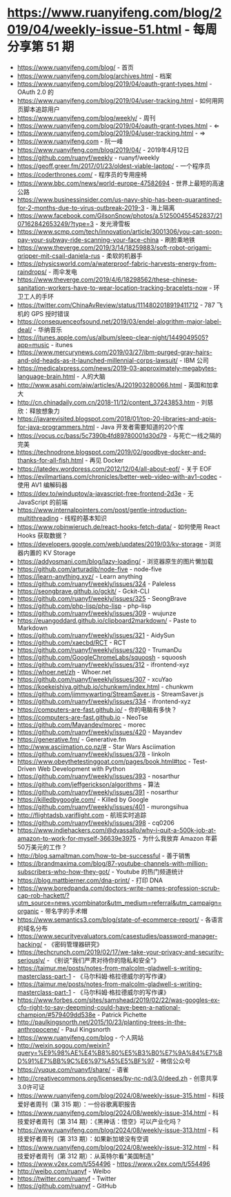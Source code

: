 # https://www.ruanyifeng.com/blog/2019/04/weekly-issue-51.html - 每周分享第 51 期

- https://www.ruanyifeng.com/blog/ - 首页
- https://www.ruanyifeng.com/blog/archives.html - 档案
- https://www.ruanyifeng.com/blog/2019/04/oauth-grant-types.html - OAuth 2.0 的
- https://www.ruanyifeng.com/blog/2019/04/user-tracking.html - 如何用网页脚本追踪用户
- https://www.ruanyifeng.com/blog/weekly/ - 周刊
- https://www.ruanyifeng.com/blog/2019/04/oauth-grant-types.html - ⇐
- https://www.ruanyifeng.com/blog/2019/04/user-tracking.html - ⇒
- https://www.ruanyifeng.com - 阮一峰
- https://www.ruanyifeng.com/blog/2019/04/ - 2019年4月12日
- https://github.com/ruanyf/weekly - ruanyf/weekly
- https://geoff.greer.fm/2017/01/23/oldest-viable-laptop/ - 一个程序员
- https://coderthrones.com/ - 程序员的专用座椅
- https://www.bbc.com/news/world-europe-47582694 - 世界上最短的高速公路
- https://www.businessinsider.com/us-navy-ship-has-been-quarantined-for-2-months-due-to-virus-outbreak-2019-3 - 海上隔离
- https://www.facebook.com/GilsonSnow/photos/a.512500455452837/2107162842653249/?type=3 - 发光滑雪板
- https://www.scmp.com/tech/innovation/article/3001306/you-can-soon-pay-your-subway-ride-scanning-your-face-china - 刷脸乘地铁
- https://www.theverge.com/2019/3/14/18259883/soft-robot-origami-gripper-mit-csail-daniela-rus - 柔软的机器手
- https://physicsworld.com/a/waterproof-fabric-harvests-energy-from-raindrops/ - 雨伞发电
- https://www.theverge.com/2019/4/6/18298562/these-chinese-sanitation-workers-have-to-wear-location-tracking-bracelets-now - 环卫工人的手环
- https://twitter.com/ChinaAvReview/status/1114802018919411712 - 787 飞机的 GPS 授时错误
- https://consequenceofsound.net/2019/03/endel-alogrithm-major-label-deal/ - 华纳音乐
- https://itunes.apple.com/us/album/sleep-clear-night/1449049505?app=music - itunes
- https://www.mercurynews.com/2019/03/27/ibm-purged-gray-hairs-and-old-heads-as-it-launched-millennial-corps-lawsuit/ - IBM 公司
- https://medicalxpress.com/news/2019-03-approximately-megabytes-language-brain.html - 人的大脑
- http://www.asahi.com/ajw/articles/AJ201903280066.html - 英国和加拿大
- http://cn.chinadaily.com.cn/2018-11/12/content_37243853.htm - 刘慈欣：释放想象力
- https://javarevisited.blogspot.com/2018/01/top-20-libraries-and-apis-for-java-programmers.html - Java 开发者需要知道的20个库
- https://vocus.cc/bass/5c7390b4fd89780001d30d79 - 与死亡一线之隔的完美
- https://technodrone.blogspot.com/2019/02/goodbye-docker-and-thanks-for-all-fish.html - 再见 Docker
- https://latedev.wordpress.com/2012/12/04/all-about-eof/ - 关于 EOF
- https://evilmartians.com/chronicles/better-web-video-with-av1-codec - 使用 AV1 编解码器
- https://dev.to/winduptoy/a-javascript-free-frontend-2d3e - 无 JavaScript 的前端
- https://www.internalpointers.com/post/gentle-introduction-multithreading - 线程的基本知识
- https://www.robinwieruch.de/react-hooks-fetch-data/ - 如何使用 React Hooks 获取数据？
- https://developers.google.com/web/updates/2019/03/kv-storage - 浏览器内置的 KV Storage
- https://addyosmani.com/blog/lazy-loading/ - 浏览器原生的图片懒加载
- https://github.com/arturadib/node-five - node-five
- https://learn-anything.xyz/ - Learn anything
- https://github.com/ruanyf/weekly/issues/324 - Paleless
- https://seongbrave.github.io/gckit/ - Gckit-CLI
- https://github.com/ruanyf/weekly/issues/325 - SeongBrave
- https://github.com/php-lisp/php-lisp - php-lisp
- https://github.com/ruanyf/weekly/issues/309 - wujunze
- https://euangoddard.github.io/clipboard2markdown/ - Paste to Markdown
- https://github.com/ruanyf/weekly/issues/321 - AidySun
- https://github.com/xaecbd/RCT - RCT
- https://github.com/ruanyf/weekly/issues/320 - TrumanDu
- https://github.com/GoogleChromeLabs/squoosh - squoosh
- https://github.com/ruanyf/weekly/issues/312 - ifrontend-xyz
- https://whoer.net/zh - Whoer.net
- https://github.com/ruanyf/weekly/issues/307 - xcuYao
- https://koekeishiya.github.io/chunkwm/index.html - chunkwm
- https://github.com/jimmywarting/StreamSaver.js - StreamSaver.js
- https://github.com/ruanyf/weekly/issues/334 - ifrontend-xyz
- https://computers-are-fast.github.io/ - 你的电脑有多快？
- https://computers-are-fast.github.io - NeoTse
- https://github.com/Mayandev/morec - morec
- https://github.com/ruanyf/weekly/issues/420 - Mayandev
- https://generative.fm/ - Generative.fm
- http://www.asciimation.co.nz/# - Star Wars Asciimation
- https://github.com/ruanyf/weekly/issues/378 - linkoln
- https://www.obeythetestinggoat.com/pages/book.html#toc - Test-Driven Web Development with Python
- https://github.com/ruanyf/weekly/issues/393 - nosarthur
- https://github.com/jeffgerickson/algorithms - 算法
- https://github.com/ruanyf/weekly/issues/391 - nosarthur
- https://killedbygoogle.com/ - Killed by Google
- https://github.com/ruanyf/weekly/issues/401 - murongsihua
- http://flightadsb.variflight.com - 航班实时追踪
- https://github.com/ruanyf/weekly/issues/398 - cq0206
- https://www.indiehackers.com/@dvassallo/why-i-quit-a-500k-job-at-amazon-to-work-for-myself-36639e3975 - 为什么我放弃 Amazon 年薪50万美元的工作？
- http://blog.samaltman.com/how-to-be-successful - 善于销售
- https://brandmaxima.com/blog/87-youtube-channels-with-million-subscribers-who-how-they-got/ - Youtube 的热门频道统计
- https://blog.mattbierner.com/dna-print/ - 打印 DNA
- https://www.boredpanda.com/doctors-write-names-profession-scrub-cap-rob-hackett/?utm_source=news.ycombinator&utm_medium=referral&utm_campaign=organic - 带名字的手术帽
- https://www.semantics3.com/blog/state-of-ecommerce-report/ - 各语言的域名分布
- https://www.securityevaluators.com/casestudies/password-manager-hacking/ - 《密码管理器研究》
- https://techcrunch.com/2019/02/17/we-take-your-privacy-and-security-seriously/ - 《别说"我们严肃对待你的隐私和安全"》
- https://taimur.me/posts/notes-from-malcolm-gladwell-s-writing-masterclass-part-1 - 《马尔科姆·格拉德威尔的写作课》
- https://taimur.me/posts/notes-from-malcolm-gladwell-s-writing-masterclass-part-1 - 《马尔科姆·格拉德威尔的写作课》
- https://www.forbes.com/sites/samshead/2019/02/22/was-googles-ex-cfo-right-to-say-deepmind-could-have-been-a-national-champion/#579409dd538e - Patrick Pichette
- http://paulkingsnorth.net/2015/10/23/planting-trees-in-the-anthropocene/ - Paul Kingsnorth
- https://www.ruanyifeng.com/blog - 个人网站
- http://weixin.sogou.com/weixin?query=%E9%98%AE%E4%B8%80%E5%B3%B0%E7%9A%84%E7%BD%91%E7%BB%9C%E6%97%A5%E5%BF%97 - 微信公众号
- https://yuque.com/ruanyf/share/ - 语雀
- http://creativecommons.org/licenses/by-nc-nd/3.0/deed.zh - 创意共享3.0许可证
- https://www.ruanyifeng.com/blog/2024/08/weekly-issue-315.html - 科技爱好者周刊（第 315 期）：一份谷歌离职报告
- https://www.ruanyifeng.com/blog/2024/08/weekly-issue-314.html - 科技爱好者周刊（第 314 期）：《黑神话：悟空》可以产业化吗？
- https://www.ruanyifeng.com/blog/2024/08/weekly-issue-313.html - 科技爱好者周刊（第 313 期）：如果新加坡没有空调
- https://www.ruanyifeng.com/blog/2024/08/weekly-issue-312.html - 科技爱好者周刊（第 312 期）：从英特尔看"美国制造"
- https://www.v2ex.com/t/554496 - https://www.v2ex.com/t/554496
- http://weibo.com/ruanyf - Weibo
- https://twitter.com/ruanyf - Twitter
- https://github.com/ruanyf - GitHub